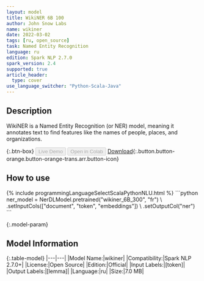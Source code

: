 ```yaml
---
layout: model
title: WikiNER 6B 100
author: John Snow Labs
name: wikiner
date: 2022-03-02
tags: [ru, open_source]
task: Named Entity Recognition
language: ru
edition: Spark NLP 2.7.0
spark_version: 2.4
supported: true
article_header:
  type: cover
use_language_switcher: "Python-Scala-Java"
---
```


## Description

WikiNER is a Named Entity Recognition (or NER) model, meaning it annotates text to find features like the names of people, places, and organizations.

{:.btn-box}
<button class="button button-orange" disabled>Live Demo</button>
<button class="button button-orange" disabled>Open in Colab</button>
[Download](https://s3.amazonaws.com/auxdata.johnsnowlabs.com/public/models/wikiner_ru_2.7.0_2.4_1646232535023.zip){:.button.button-orange.button-orange-trans.arr.button-icon}

## How to use



<div class="tabs-box" markdown="1">
{% include programmingLanguageSelectScalaPythonNLU.html %}
```python
ner_model = NerDLModel.pretrained("wikiner_6B_300", "fr") \
  .setInputCols(["document", "token", "embeddings"]) \
  .setOutputCol("ner")
```

</div>

{:.model-param}
## Model Information

{:.table-model}
|---|---|
|Model Name:|wikiner|
|Compatibility:|Spark NLP 2.7.0+|
|License:|Open Source|
|Edition:|Official|
|Input Labels:|[token]|
|Output Labels:|[lemma]|
|Language:|ru|
|Size:|7.0 MB|